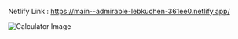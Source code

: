 
 Netlify Link : https://main--admirable-lebkuchen-361ee0.netlify.app/




![Calculator Image](https://github.com/MayankJain06/Calculator/assets/40545736/3c70af1d-95a4-491d-91a2-ae7747f620c4)
